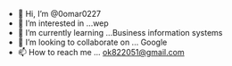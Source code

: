 - 👋 Hi, I’m @0omar0227
- 👀 I’m interested in ...wep
- 🌱 I’m currently learning ...Business information systems 
- 💞️ I’m looking to collaborate on ... Google 
- 📫 How to reach me ... ok822051@gmail.com


<!---
0omar0227/0omar0227 is a ✨ special ✨ repository because its `README.md` (this file) appears on your GitHub profile.
You can click the Preview link to take a look at your changes.
--->
